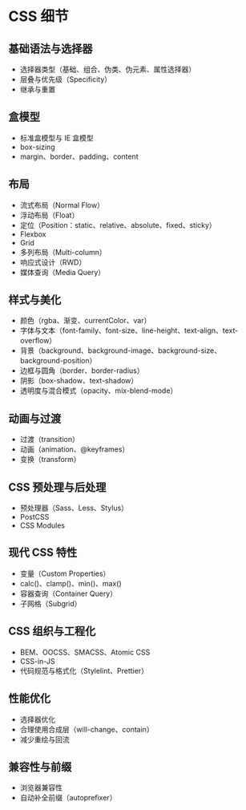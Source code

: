 # CSS 细节

## 基础语法与选择器
- 选择器类型（基础、组合、伪类、伪元素、属性选择器）
- 层叠与优先级（Specificity）
- 继承与重置

## 盒模型
- 标准盒模型与 IE 盒模型
- box-sizing
- margin、border、padding、content

## 布局
- 流式布局（Normal Flow）
- 浮动布局（Float）
- 定位（Position：static、relative、absolute、fixed、sticky）
- Flexbox
- Grid
- 多列布局（Multi-column）
- 响应式设计（RWD）
- 媒体查询（Media Query）

## 样式与美化
- 颜色（rgba、渐变、currentColor、var）
- 字体与文本（font-family、font-size、line-height、text-align、text-overflow）
- 背景（background、background-image、background-size、background-position）
- 边框与圆角（border、border-radius）
- 阴影（box-shadow、text-shadow）
- 透明度与混合模式（opacity、mix-blend-mode）

## 动画与过渡
- 过渡（transition）
- 动画（animation、@keyframes）
- 变换（transform）

## CSS 预处理与后处理
- 预处理器（Sass、Less、Stylus）
- PostCSS
- CSS Modules

## 现代 CSS 特性
- 变量（Custom Properties）
- calc()、clamp()、min()、max()
- 容器查询（Container Query）
- 子网格（Subgrid）

## CSS 组织与工程化
- BEM、OOCSS、SMACSS、Atomic CSS
- CSS-in-JS
- 代码规范与格式化（Stylelint、Prettier）

## 性能优化
- 选择器优化
- 合理使用合成层（will-change、contain）
- 减少重绘与回流

## 兼容性与前缀
- 浏览器兼容性
- 自动补全前缀（autoprefixer） 